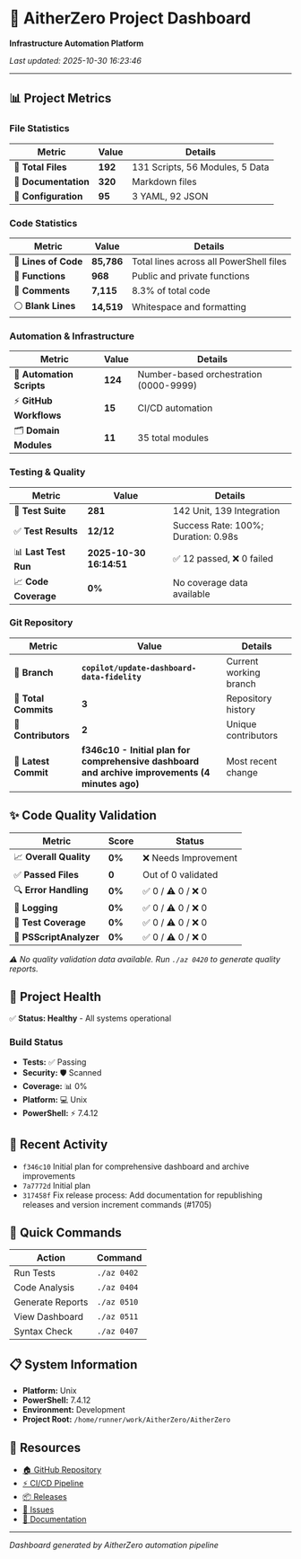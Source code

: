 # 🚀 AitherZero Project Dashboard

**Infrastructure Automation Platform**

*Last updated: 2025-10-30 16:23:46*

---

## 📊 Project Metrics

### File Statistics
| Metric | Value | Details |
|--------|-------|---------|
| 📁 **Total Files** | **192** | 131 Scripts, 56 Modules, 5 Data |
| 📄 **Documentation** | **320** | Markdown files |
| 🔧 **Configuration** | **95** | 3 YAML, 92 JSON |

### Code Statistics
| Metric | Value | Details |
|--------|-------|---------|
| 📝 **Lines of Code** | **85,786** | Total lines across all PowerShell files |
| 🔨 **Functions** | **968** | Public and private functions |
| 💬 **Comments** | **7,115** | 8.3% of total code |
| ⚪ **Blank Lines** | **14,519** | Whitespace and formatting |

### Automation & Infrastructure  
| Metric | Value | Details |
|--------|-------|---------|
| 🤖 **Automation Scripts** | **124** | Number-based orchestration (0000-9999) |
| ⚡ **GitHub Workflows** | **15** | CI/CD automation |
| 🗂️ **Domain Modules** | **11** | 35 total modules |

### Testing & Quality
| Metric | Value | Details |
|--------|-------|---------|
| 🧪 **Test Suite** | **281** | 142 Unit, 139 Integration |
| ✅ **Test Results** | **12/12** | Success Rate: 100%; Duration: 0.98s |
| 📊 **Last Test Run** | **2025-10-30 16:14:51** | ✅ 12 passed, ❌ 0 failed |
| 📈 **Code Coverage** | **0%** | No coverage data available |

### Git Repository
| Metric | Value | Details |
|--------|-------|---------|
| 🌿 **Branch** | **`copilot/update-dashboard-data-fidelity`** | Current working branch |
| 📝 **Total Commits** | **3** | Repository history |
| 👥 **Contributors** | **2** | Unique contributors |
| 🔄 **Latest Commit** | **f346c10 - Initial plan for comprehensive dashboard and archive improvements (4 minutes ago)** | Most recent change |


## ✨ Code Quality Validation

| Metric | Score | Status |
|--------|-------|--------|
| 📈 **Overall Quality** | **0%** | ❌ Needs Improvement |
| ✅ **Passed Files** | **0** | Out of 0 validated |
| 🔍 **Error Handling** | **0%** | ✅ 0 / ⚠️ 0 / ❌ 0 |
| 📝 **Logging** | **0%** | ✅ 0 / ⚠️ 0 / ❌ 0 |
| 🧪 **Test Coverage** | **0%** | ✅ 0 / ⚠️ 0 / ❌ 0 |
| 🔬 **PSScriptAnalyzer** | **0%** | ✅ 0 / ⚠️ 0 / ❌ 0 |

*⚠️ No quality validation data available. Run `./az 0420` to generate quality reports.*

## 🎯 Project Health

✅ **Status: Healthy** - All systems operational

### Build Status
- **Tests:** ✅ Passing
- **Security:** 🛡️ Scanned
- **Coverage:** 📊 0%
- **Platform:** 💻 Unix
- **PowerShell:** ⚡ 7.4.12

## 🔄 Recent Activity

- `f346c10` Initial plan for comprehensive dashboard and archive improvements
- `7a7772d` Initial plan
- `317458f` Fix release process: Add documentation for republishing releases and version increment commands (#1705)

## 🎯 Quick Commands

| Action | Command |
|--------|---------|
| Run Tests | `./az 0402` |
| Code Analysis | `./az 0404` |
| Generate Reports | `./az 0510` |
| View Dashboard | `./az 0511` |
| Syntax Check | `./az 0407` |

## 📋 System Information

- **Platform:** Unix
- **PowerShell:** 7.4.12
- **Environment:** Development
- **Project Root:** `/home/runner/work/AitherZero/AitherZero`

## 🔗 Resources

- [🏠 GitHub Repository](https://github.com/wizzense/AitherZero)
- [⚡ CI/CD Pipeline](https://github.com/wizzense/AitherZero/actions)
- [📦 Releases](https://github.com/wizzense/AitherZero/releases)
- [🐛 Issues](https://github.com/wizzense/AitherZero/issues)
- [📖 Documentation](https://github.com/wizzense/AitherZero/tree/main/docs)

---

*Dashboard generated by AitherZero automation pipeline*
